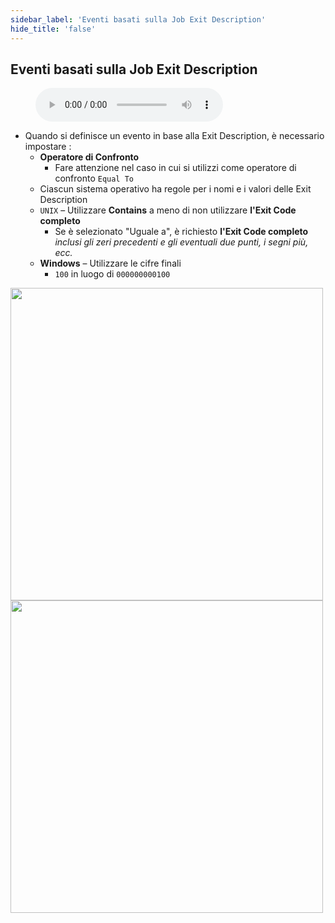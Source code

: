 ```yaml
---
sidebar_label: 'Eventi basati sulla Job Exit Description'
hide_title: 'false'
---
```


## Eventi basati sulla Job Exit Description

<figure>
    <audio
        controls
        src="audiobasic/EventsBasedOnJobExitDescription.mp3">
            Your browser does not support the
            <code>audio</code> element.
    </audio>
</figure>

* Quando si definisce un evento in base alla Exit Description, è necessario impostare :
    * **Operatore di Confronto**
        * Fare attenzione nel caso in cui si utilizzi come operatore di confronto ```Equal To```
    * Ciascun sistema operativo ha regole per i nomi e i valori delle Exit Description
    * ```UNIX``` – Utilizzare **Contains** a meno di non utilizzare **l'Exit Code completo**
        * Se è selezionato "Uguale a", è richiesto **l'Exit Code completo** _inclusi gli zeri precedenti e gli eventuali due punti, i segni più, ecc._
    * **Windows** – Utilizzare le cifre finali
        * ```100``` in luogo di ```000000000100```

<a href="imgbasic/354.png" target="_blank"><img src="imgbasic/354.png" width="500"></img></a>  
<a href="imgbasic/355.png" target="_blank"><img src="imgbasic/355.png" width="500"></img></a>  
